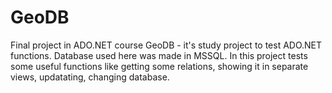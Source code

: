 # GeoDB
Final project in ADO.NET course
GeoDB - it's study project to test ADO.NET functions.
Database used here was made in MSSQL.
In this project tests some useful functions like getting some relations, showing it in separate views, updatating, changing database.
